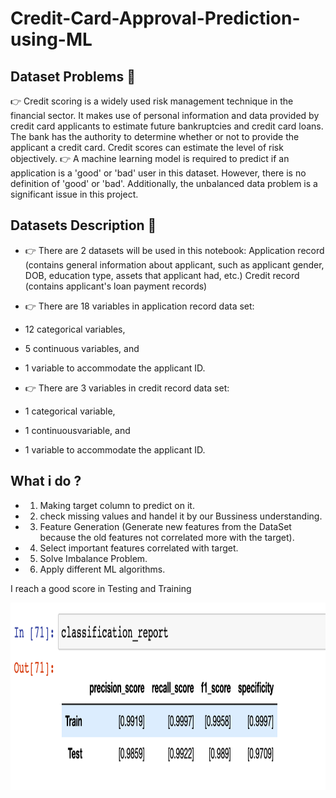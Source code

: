 # Credit-Card-Approval-Prediction-using-ML
## Dataset Problems 🤔
👉 Credit scoring is a widely used risk management technique in the financial sector. It makes use of personal information and data provided by credit card applicants to estimate future bankruptcies and credit card loans. The bank has the authority to determine whether or not to provide the applicant a credit card. Credit scores can estimate the level of risk objectively.
👉 A machine learning model is required to predict if an application is a 'good' or 'bad' user in this dataset. However, there is no definition of 'good' or 'bad'. Additionally, the unbalanced data problem is a significant issue in this project.

## Datasets Description 🧾
* 👉 There are 2 datasets will be used in this notebook:
Application record (contains general information about applicant, such as applicant gender, DOB, education type, assets that applicant had, etc.)
Credit record (contains applicant's loan payment records)
* 👉 There are 18 variables in application record data set:
* 12 categorical variables,
* 5 continuous variables, and
* 1 variable to accommodate the applicant ID.

* 👉 There are 3 variables in credit record data set:
* 1 categorical variable,
* 1 continuousvariable, and
* 1 variable to accommodate the applicant ID.

## What i do ? 
* 1. Making target column to predict on it.
* 2. check missing values and handel it by our Bussiness understanding.
* 3. Feature Generation (Generate new features from the DataSet because the old features not correlated more with the target).
* 4. Select important features correlated with target.
* 5. Solve Imbalance Problem. 
* 6. Apply different ML algorithms.

I reach a good score in Testing and Training 

<img src="https://github.com/ahmedayman9/Credit-Card-Approval-Prediction-using-ML/blob/main/Screenshot%202023-02-15%20at%209.29.09%20AM.png" width="900" height="300" >
